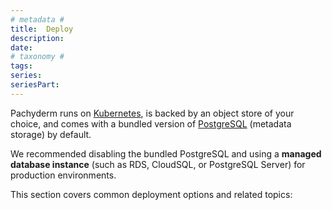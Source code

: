 ```yaml
---
# metadata # 
title:  Deploy
description: 
date: 
# taxonomy #
tags: 
series:
seriesPart:
--- 
```


Pachyderm runs on [Kubernetes](https://kubernetes.io/),
is backed by an object store of your choice, and comes with a bundled version of [PostgreSQL](https://www.postgresql.org/) (metadata storage) by default. 

We recommended disabling the bundled PostgreSQL and using a **managed database instance** (such as RDS, CloudSQL, or PostgreSQL Server) for production environments.

This section covers common deployment options and related topics:
